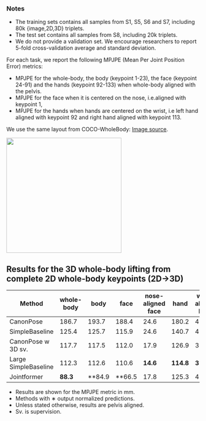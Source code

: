 
### Notes

- The training sets contains all samples from S1, S5, S6 and S7, including 80k {image,2D,3D} triplets.
- The test set contains all samples from S8, including 20k triplets. 
- We do not provide a validation set. We encourage researchers to report 5-fold cross-validation average and standard deviation.

For each task, we report the following MPJPE (Mean Per Joint Position Error) metrics:
- MPJPE for the whole-body, the body (keypoint 1-23), the face (keypoint 24-91) and the hands (keypoint 92-133) when whole-body aligned with the pelvis.
- MPJPE for the face when it is centered on the nose, i.e.aligned with keypoint 1,
- MPJPE for the hands when hands are centered on the wrist, i.e left hand aligned with keypoint 92 and right hand aligned with keypoint 113.


We use the same layout from COCO-WholeBody: [Image source](https://github.com/jin-s13/COCO-WholeBody).

<img src="imgs/Fig2_anno.png" width="300" height="300">


## Results for the 3D whole-body lifting from complete 2D whole-body keypoints (2D→3D)

| Method | whole-body | body | face  | nose-aligned face | hand | wrist-aligned hand |
|--------|------------|------|-------|-------------------|------|--------------------| 
CanonPose | 186.7 | 193.7 | 188.4 | 24.6 | 180.2 | 48.9 |
SimpleBaseline | 125.4 | 125.7 | 115.9 | 24.6 | 140.7 | 42.5 |
CanonPose w 3D sv. | 117.7 | 117.5 | 112.0 | 17.9 | 126.9 | 38.3 |
Large SimpleBaseline | 112.3 | 112.6 | 110.6 | **14.6** | **114.8**| **31.7** |
Jointformer | **88.3** | **84.9 | **66.5 | 17.8 | 125.3 | 43.7 |


- Results are shown for the MPJPE metric in mm. 
- Methods with ∗ output normalized predictions.
- Unless stated otherwise, results are pelvis aligned.
- Sv. is supervision.

